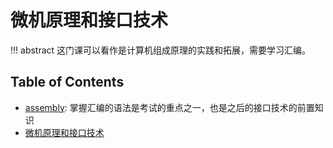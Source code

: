 # 微机原理和接口技术

!!! abstract
    这门课可以看作是计算机组成原理的实践和拓展，需要学习汇编。

## Table of Contents

- [assembly](./assembly.md):  掌握汇编的语法是考试的重点之一，也是之后的接口技术的前置知识
- [微机原理和接口技术](./weiji.md)